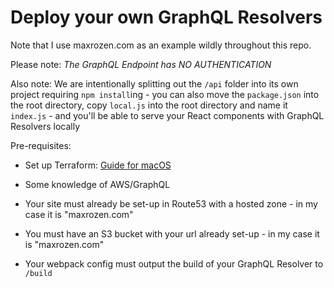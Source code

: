 # Deploy your own GraphQL Resolvers

Note that I use maxrozen.com as an example wildly throughout this repo.

Please note: _The GraphQL Endpoint has NO AUTHENTICATION_

Also note: We are intentionally splitting out the `/api` folder into its own project requiring `npm install`ing - you can also move the `package.json` into the root directory, copy `local.js` into the root directory and name it `index.js` - and you'll be able to serve your React components with GraphQL Resolvers locally

Pre-requisites:

* Set up Terraform: [Guide for macOS](https://maxrozen.com/2018-02-07-getting-started-with-terraform)
* Some knowledge of AWS/GraphQL
* Your site must already be set-up in Route53 with a hosted zone - in my case it is "maxrozen.com"
* You must have an S3 bucket with your url already set-up - in my case it is "maxrozen.com"

* Your webpack config must output the build of your GraphQL Resolver to `/build`
